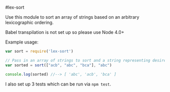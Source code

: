 #lex-sort

Use this module to sort an array of strings based on an arbitrary lexicographic ordering.

Babel transpilation is not set up so please use Node 4.0+

Example usage:

```js
var sort = require('lex-sort')

// Pass in an array of strings to sort and a string representing desired order
var sorted = sort(["acb", "abc", "bca"], "abc")

console.log(sorted) //--> [ 'abc', 'acb', 'bca' ]
```

I also set up 3 tests which can be run via `npm test`.
